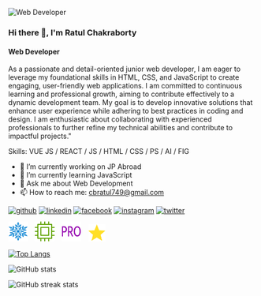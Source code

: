 ![Web Developer]([https://media.licdn.com/dms/image/D4D16AQGqNkc8FgacDQ/profile-displaybackgroundimage-shrink_350_1400/0/1720616899393?e=1727913600&v=beta&t=-Kr0Lf6vRiYlGIdVtiZWHg1R5tnUOp08Er7D78J4O_U](https://media.licdn.com/dms/image/D4D16AQE-fRFPidZITw/profile-displaybackgroundimage-shrink_350_1400/0/1722438191697?e=1727913600&v=beta&t=imh-Q-j6XKeHk2gH8qaGqICN3tvf1i51MMgLVEpBRGA))

### Hi there 👋, I'm Ratul Chakraborty
#### Web Developer


As a passionate and detail-oriented junior web developer, I am eager to leverage my foundational skills in HTML, CSS, and JavaScript to create engaging, user-friendly web applications. I am committed to continuous learning and professional growth, aiming to contribute effectively to a dynamic development team. My goal is to develop innovative solutions that enhance user experience while adhering to best practices in coding and design. I am enthusiastic about collaborating with experienced professionals to further refine my technical abilities and contribute to impactful projects."

Skills: VUE JS / REACT / JS / HTML / CSS / PS / AI / FIG

- 🔭 I’m currently working on JP Abroad 
- 🌱 I’m currently learning JavaScript 
- 💬 Ask me about Web Development 
- 📫 How to reach me: cbratul749@gmail.com 


[<img src='https://cdn.jsdelivr.net/npm/simple-icons@3.0.1/icons/github.svg' alt='github' height='40'>](https://github.com/ratulchoron)  [<img src='https://cdn.jsdelivr.net/npm/simple-icons@3.0.1/icons/linkedin.svg' alt='linkedin' height='40'>](https://www.linkedin.com/in/ratul-chkaborty/)  [<img src='https://cdn.jsdelivr.net/npm/simple-icons@3.0.1/icons/facebook.svg' alt='facebook' height='40'>](https://www.facebook.com/ratul-chakraborty)  [<img src='https://cdn.jsdelivr.net/npm/simple-icons@3.0.1/icons/instagram.svg' alt='instagram' height='40'>](https://www.instagram.com/ratul-chakraborty/)  [<img src='https://cdn.jsdelivr.net/npm/simple-icons@3.0.1/icons/twitter.svg' alt='twitter' height='40'>](https://twitter.com/ratul-chakraborty)  

<a href='https://archiveprogram.github.com/'><img src='https://raw.githubusercontent.com/acervenky/animated-github-badges/master/assets/acbadge.gif' width='40' height='40'></a> <a href='https://docs.github.com/en/developers'><img src='https://raw.githubusercontent.com/acervenky/animated-github-badges/master/assets/devbadge.gif' width='40' height='40'></a> <a href='https://github.com/pricing'><img src='https://raw.githubusercontent.com/acervenky/animated-github-badges/master/assets/pro.gif' width='40' height='40'></a> <a href='https://stars.github.com/'><img src='https://raw.githubusercontent.com/acervenky/animated-github-badges/master/assets/starbadge.gif' width='35' height='35'></a> 

[![Top Langs](https://github-readme-stats.vercel.app/api/top-langs/?username=ratulchoron)](https://github.com/anuraghazra/github-readme-stats)

![GitHub stats](https://github-readme-stats.vercel.app/api?username=ratulchoron&show_icons=true&count_private=true)  

![GitHub streak stats](https://streak-stats.demolab.com/?user=ratulchoron)  


